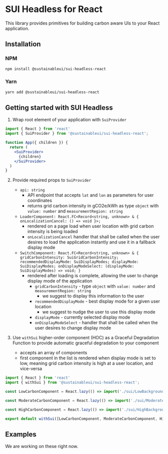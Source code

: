 # SUI Headless for React

This library provides primitives for building carbon aware UIs to your React application.

## Installation

### NPM

```sh
npm install @sustainableui/sui-headless-react
```

### Yarn

```sh
yarn add @sustainableui/sui-headless-react
```

## Getting started with SUI Headless

1. Wrap root element of your application with `SuiProvider`

```jsx
import { React } from 'react'
import { SuiProvider } from '@sustainableui/sui-headless-react';

function App({ children }) {
  return (
    <SuiProvider>
      {children}
    </SuiProvider>
  )
}
```

2. Provide required props to `SuiProvider`

   - `api: string` 
     - API endpoint that accepts `lat` and `lon` as parameters for user coordinates
     - returns grid carbon intensity in gCO2e/kWh as type `object` with `value: number` and `measurementRegion: string`
   - `LoaderComponent: React.FC<Record<string, unknown> & { onLocalizationCancel: () => void }>;`
     - rendered on a page load when user location with grid carbon intensity is being loaded
     - `onLocalizationCancel` handler that shall be called when the user desires to load the application instantly and use it in a fallback display mode
   - `SwitchComponent: React.FC<Record<string, unknown> & { gridCarbonIntensity: SuiGridCarbonIntensity; recommendedDisplayMode: SuiDisplayModes; displayMode: SuiDisplayModes; onDisplayModeSelect: (displayMode: SuiDisplayModes) => void; }`
     - rendered after loading is complete, allowing the user to change display mode of the application
       - `gridCarbonIntensity` - type `object` with `value: number` and `measurementRegion: string`
         - we suggest to display this information to the user
       - `recommendedDisplayMode` - best display mode for a given user location
         - we suggest to nudge the user to use this display mode
       - `displayMode` - currently selected display mode
       - `onDisplayModeSelect` - handler that shall be called when the user desires to change display mode

3. Use `withSui` higher-order component (HOC) as a Graceful Degradation Function to provide automatic graceful degradation to your component
   - accepts an array of components
   - first component in the list is rendered when display mode is set to low, meaning grid carbon intensity is high at a user location, and vice-versa
```jsx
import { React } from 'react'
import { withSui } from '@sustainableui/sui-headless-react';

const LowCarbonComponent = React.lazy(() => import('./sui/LowBackgroundColor'))

const ModerateCarbonComponent = React.lazy(() => import('./sui/ModerateBackgroundColor'))

const HighCarbonComponent = React.lazy(() => import('./sui/HighBackgroundColor'))

export default withSui([LowCarbonComponent, ModerateCarbonComponent, HighCarbonComponent])
```

## Examples

We are working on these right now.
